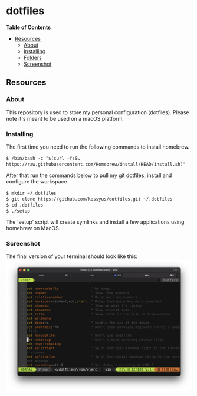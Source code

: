 # dotfiles

**Table of Contents**

<!-- toc -->

- [Resources](#resources)
  - [About](#about)
  - [Installing](#installing)
  - [Folders](#folders)
  - [Screenshot](#screenshot)

<!-- tocstop -->

## Resources

### About

This repository is used to store my personal configuration (dotfiles). Please note it's meant to be used on a macOS platform.

### Installing

The first time you need to run the following commands to install homebrew.

```console
$ /bin/bash -c "$(curl -fsSL https://raw.githubusercontent.com/Homebrew/install/HEAD/install.sh)"
```

After that run the commands below to pull my git dotfiles, install and configure the workspace.

```console
$ mkdir ~/.dotfiles
$ git clone https://github.com/kessyus/dotfiles.git ~/.dotfiles
$ cd .dotfiles
$ ./setup
```

The 'setup' script will create symlinks and install a few applications using homebrew on MacOS.

### Screenshot

The final version of your terminal should look like this:
![image](https://github.com/kessyus/dotfiles/blob/master/media/iTerm2.png?raw=true)
